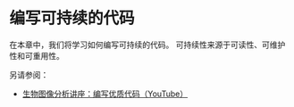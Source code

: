 # 编写可持续的代码
在本章中，我们将学习如何编写可持续的代码。
可持续性来源于可读性、可维护性和可重用性。

另请参阅：
* [生物图像分析讲座：编写优质代码（YouTube）](https://www.youtube.com/watch?v=gSBR34m1OCE)
